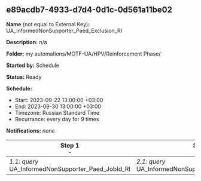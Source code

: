 ## e89acdb7-4933-d7d4-0d1c-0d561a11be02

**Name** (not equal to External Key)**:** UA_InformedNonSupporter_Paed_Exclusion_RI

**Description:** n/a

**Folder:** my automations/MOTF-UA/HPV/Reinforcement Phase/

**Started by:** Schedule

**Status:** Ready

**Schedule:**

* Start: 2023-09-22 13:00:00 +03:00
* End: 2023-09-30 13:00:00 +03:00
* Timezone: Russian Standard Time
* Recurrance: every day for 9 times

**Notifications:** _none_


| Step 1<br>_<small>-</small>_ | Step 2<br>_<small>-</small>_ |
| --- | --- |
| _1.1: query_<br>UA_InformedNonSupporter_Paed_JobId_RI | _2.1: query_<br>UA_InformedNonSupporter_Paed_Exclusion_RI |
